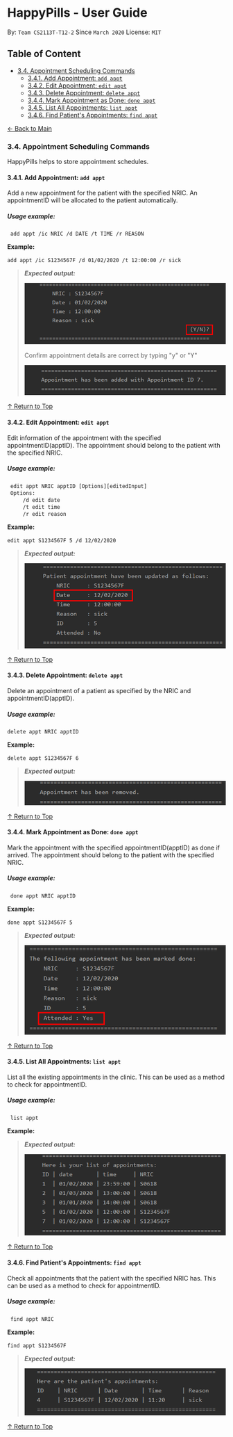 # HappyPills - User Guide
By: `Team CS2113T-T12-2` Since `March 2020` License: `MIT`

## Table of Content
* [3.4. Appointment Scheduling Commands](#34-appointment-scheduling-commands)
    + [3.4.1. Add Appointment: `add appt`](#341-add-appointment-add-appt)
    + [3.4.2. Edit Appointment: `edit appt`](#342-edit-appointment-edit-appt)
    + [3.4.3. Delete Appointment: `delete appt`](#343-delete-appointment-delete-appt)
    + [3.4.4. Mark Appointment as Done: `done appt`](#344-mark-appointment-as-done-done-appt)
    + [3.4.5. List All Appointments: `list appt`](#345-list-all-appointments-list-appt)
    + [3.4.6. Find Patient's Appointments: `find appt`](#346-find-patients-appointments-find-appt)

<div align="left"><a href="https://ay1920s2-cs2113t-t12-2.github.io/tp/UserGuide.html"> &#8592; Back to Main </a></div>

### 3.4. Appointment Scheduling Commands 

HappyPills helps to store appointment schedules. 

#### 3.4.1. Add Appointment: `add appt`

Add a new appointment for the patient with the specified NRIC. An appointmentID will be allocated to the
patient automatically.
 
##### Usage example: 
 
     add appt /ic NRIC /d DATE /t TIME /r REASON
         
 **Example:**
     
    add appt /ic S1234567F /d 01/02/2020 /t 12:00:00 /r sick

> ***Expected output:***
>
>![addSuccess](images/UG/APPT/AddAppt.png)
>
>Confirm appointment details are correct by typing "y" or "Y"
>
>![addConfirmSuccess](images/UG/APPT/confirmAddAppt.png)

 [&#8593; Return to Top](#table-of-content)

#### 3.4.2. Edit Appointment: `edit appt`

Edit information of the appointment with the specified appointmentID(apptID).
 The appointment should belong to the patient with the specified NRIC. 
 
##### Usage example:  
 
     edit appt NRIC apptID [Options][editedInput]
     Options:
         /d edit date
         /t edit time
         /r edit reason
         
 **Example:**
     
    edit appt S1234567F 5 /d 12/02/2020

> ***Expected output:***
>
>![editSuccess](images/UG/APPT/EditAppt.png)

 [&#8593; Return to Top](#table-of-content)

#### 3.4.3. Delete Appointment: `delete appt`

Delete an appointment of a patient as specified by the NRIC and appointmentID(apptID). 

##### Usage example:  

    delete appt NRIC apptID
    
**Example:**

    delete appt S1234567F 6

> ***Expected output:***
>
> ![deleteSuccess](images/UG/APPT/DeleteAppt.png)

 [&#8593; Return to Top](#table-of-content)

#### 3.4.4. Mark Appointment as Done: `done appt` 

Mark the appointment with the specified appointmentID(apptID) as done if arrived.
 The appointment should belong to the patient with the specified NRIC. 
 
##### Usage example:  
 
     done appt NRIC apptID
         
 **Example:**
     
    done appt S1234567F 5 

> ***Expected output:***
>
>![doneSuccess](images/UG/APPT/DoneAppt.png)

 [&#8593; Return to Top](#table-of-content)

#### 3.4.5. List All Appointments: `list appt` 

List all the existing appointments in the clinic. 
This can be used as a method to check for appointmentID.
 
##### Usage example:  
 
     list appt
         
 **Example:**

> ***Expected output:***
>
>![ListSuccess](images/UG/APPT/ListAppt.png)

 [&#8593; Return to Top](#table-of-content)

#### 3.4.6. Find Patient's Appointments: `find appt`

Check all appointments that the patient with the specified NRIC has. 
This can be used as a method to check for appointmentID.

##### Usage example: 
 
     find appt NRIC
         
 **Example:**
     
    find appt S1234567F

> ***Expected output:***
>
>![findSuccess](images/UG/APPT/FindAppt.png)

 [&#8593; Return to Top](#table-of-content)

